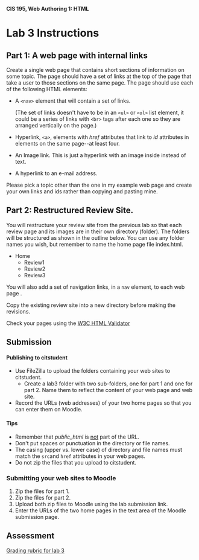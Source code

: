 **CIS 195, Web Authoring 1: HTML**

# Lab 3 Instructions



## Part 1: A web page with internal links

Create a single web page that contains short sections of information on some topic. The page should have a set of links at the top of the page that take a user to those sections on the same page. The page should use each of the following HTML elements:

- A `<nav>` element that will contain a set of links. 

  (The set of links doesn't have to be in an `<ul>` or `<ol>` list element, it could be a series of links with `<br>` tags after each one so they are arranged vertically on the page.)

- Hyperlink, `<a>`, elements with *href* attributes that link to *id* attributes in elements on the same page--at least four.

- An Image link. This is just a hyperlink with an image inside instead of text.

- A hyperlink to an e-mail address.

Please pick a topic other than the one in my example web page and create your own links and ids rather than copying and pasting mine.

## Part 2: Restructured Review Site.

You will restructure your review site from the previous lab so that each review page and its images are in their own directory (folder). The folders will be structured as shown in the outline below. You can use any folder names you wish, but remember to name the home page file index.html.

- Home
  - Review1
  - Review2
  - Review3

You will also add a set of navigation links, in a `nav` element, to each web page .

Copy the existing review site into a new directory before making the revisions.

Check your pages using the [W3C HTML Validator](https://validator.w3.org)  

## Submission

#### Publishing to citstudent

- Use FileZilla to upload the folders containing your web sites to citstudent.
  - Create a lab3 folder with two sub-folders, one for part 1 and one for part 2. Name them to reflect the content of your web page and web site.
- Record the URLs (web addresses) of your two home pages so that you can enter them on Moodle.

#### Tips

- Remember that *public_html* is <u>not</u> part of the URL.
- Don't put spaces or punctuation in the directory or file names.
- The casing (upper vs. lower case) of directory and file names must match the `src`and `href` attributes in your web pages.
- Do not zip the files that you upload to citstudent.

### Submitting your web sites to Moodle

1. Zip the files for part 1.
2. Zip the files for part 2.
3. Upload both zip files to Moodle using the lab submission link.
4. Enter the URLs of the two home pages in the text area of the Moodle submission page.



## Assessment

[Grading rubric for lab 3](Lab3Rubric-CIS195_8wk.htm)

